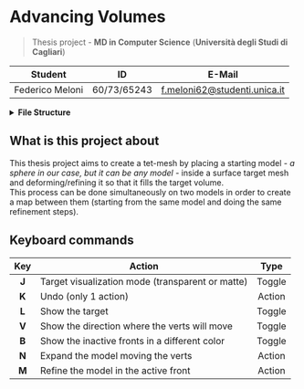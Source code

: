 # Advancing Volumes

> Thesis project - **MD in Computer Science** (**Università degli Studi di Cagliari**)

| **Student**          | **ID**      | **E-Mail**                        |
|----------------------|-------------|-----------------------------------|
| Federico Meloni      | 60/73/65243 | <f.meloni62@studenti.unica.it>    |

<details>
<summary><b>File Structure</b></summary>

```
·
│
│ CODE FILES
├── main.cpp
├── sphere.cpp/h        # utility functions for getting the sphere mesh
├── text_utils.h        # utility macros for text output
├── CMakeLists.txt
│
│ DATASET
├── spheres                     # sphere models
│   ├── sphere.mesh
│   ├── sphere_coarse.mesh
│   ├── sphere18.mesh
│   ├── sphere31.mesh
│   ├── sphere40.mesh
│   └── sphere50.mesh
├── data                        # tet models
│   └── ···
│
│ MARKDOWN & OTHER DOCUMENTATION STUFF
├── README.md
│
├── img                 # images for README.md
│   └── ···
│
│ OTHER
├── .gitignore
├── .gitattributes
└── LICENSE
```

</details>

## What is this project about
This thesis project aims to create a tet-mesh by placing a starting model *- a sphere in our case, but it can be any model -*
inside a surface target mesh and deforming/refining it so that it fills the target volume.  
This process can be done simultaneously on two models in order to create a map between them
(starting from the same model and doing the same refinement steps).

## Keyboard commands

| **Key** | **Action**                                       | **Type** |
|:-------:|--------------------------------------------------|:--------:|
|  **J**  | Target visualization mode (transparent or matte) |  Toggle  |
|  **K**  | Undo (only 1 action)                             |  Action  |
|  **L**  | Show the target                                  |  Toggle  |
|  **V**  | Show the direction where the verts will move     |  Toggle  |
|  **B**  | Show the inactive fronts in a different color    |  Toggle  |
|  **N**  | Expand the model moving the verts                |  Action  |
|  **M**  | Refine the model in the active front             |  Action  |

